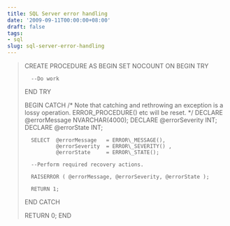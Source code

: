 ```yaml
---
title: SQL Server error handling
date: '2009-09-11T00:00:00+08:00'
draft: false
tags:
- sql
slug: sql-server-error-handling
---
```


> CREATE PROCEDURE <procName>
> AS
> BEGIN
>    SET NOCOUNT ON
>    BEGIN TRY
> 
>       --Do work
> 
>    END TRY
> 
>    BEGIN CATCH
> /\* Note that catching and rethrowing an exception is a lossy operation. ERROR\_PROCEDURE() etc will be reset. \*/
>       DECLARE @errorMessage   NVARCHAR(4000);
>       DECLARE @errorSeverity  INT;
>       DECLARE @errorState     INT;
> 
>       SELECT  @errorMessage   = ERROR\_MESSAGE(),
>               @errorSeverity  = ERROR\_SEVERITY() ,
>               @errorState     = ERROR\_STATE();
> 
>       --Perform required recovery actions.
> 
>       RAISERROR ( @errorMessage, @errorSeverity, @errorState );
>       
>       RETURN 1;
> 
>    END CATCH
>    
>    RETURN 0;
> END

